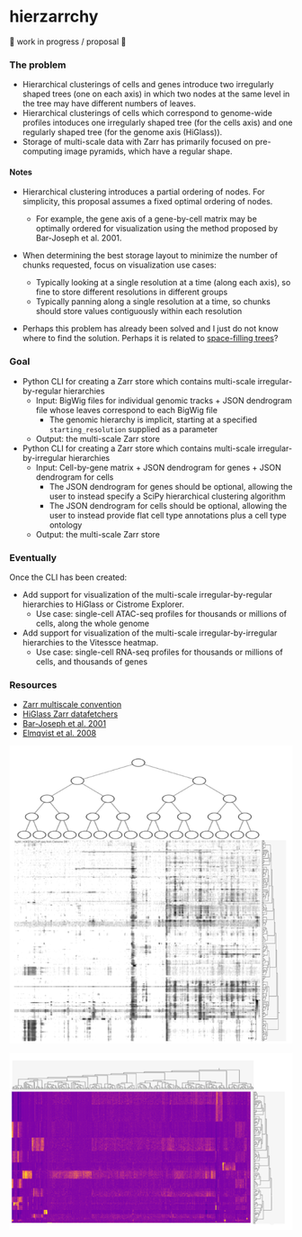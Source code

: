 # hierzarrchy

🚧 work in progress / proposal 🚧

### The problem
- Hierarchical clusterings of cells and genes introduce two irregularly shaped trees (one on each axis) in which two nodes at the same level in the tree may have different numbers of leaves.
- Hierarchical clusterings of cells which correspond to genome-wide profiles intoduces one irregularly shaped tree (for the cells axis) and one regularly shaped tree (for the genome axis (HiGlass)).
- Storage of multi-scale data with Zarr has primarily focused on pre-computing image pyramids, which have a regular shape.


#### Notes
- Hierarchical clustering introduces a partial ordering of nodes. For simplicity, this proposal assumes a fixed optimal ordering of nodes.
  - For example, the gene axis of a gene-by-cell matrix may be optimally ordered for visualization using the method proposed by Bar-Joseph et al. 2001.
- When determining the best storage layout to minimize the number of chunks requested, focus on visualization use cases:
  - Typically looking at a single resolution at a time (along each axis), so fine to store different resolutions in different groups
  - Typically panning along a single resolution at a time, so chunks should store values contiguously within each resolution

- Perhaps this problem has already been solved and I just do not know where to find the solution. Perhaps it is related to [space-filling trees](https://en.wikipedia.org/wiki/List_of_data_structures#Space-partitioning_trees)? 

### Goal

- Python CLI for creating a Zarr store which contains multi-scale irregular-by-regular hierarchies
  - Input: BigWig files for individual genomic tracks + JSON dendrogram file whose leaves correspond to each BigWig file
    - The genomic hierarchy is implicit, starting at a specified `starting_resolution` supplied as a parameter
  - Output: the multi-scale Zarr store
- Python CLI for creating a Zarr store which contains multi-scale irregular-by-irregular hierarchies
  - Input: Cell-by-gene matrix + JSON dendrogram for genes + JSON dendrogram for cells
    - The JSON dendrogram for genes should be optional, allowing the user to instead specify a SciPy hierarchical clustering algorithm
    - The JSON dendrogram for cells should be optional, allowing the user to instead provide flat cell type annotations plus a cell type ontology
  - Output: the multi-scale Zarr store

### Eventually
Once the CLI has been created:
- Add support for visualization of the multi-scale irregular-by-regular hierarchies to HiGlass or Cistrome Explorer.
  - Use case: single-cell ATAC-seq profiles for thousands or millions of cells, along the whole genome
- Add support for visualization of the multi-scale irregular-by-irregular hierarchies to the Vitessce heatmap.
  - Use case: single-cell RNA-seq profiles for thousands or millions of cells, and thousands of genes


### Resources
- [Zarr multiscale convention](https://github.com/zarr-developers/zarr-specs/issues/50)
- [HiGlass Zarr datafetchers](https://github.com/higlass/higlass-zarr-datafetchers)
- [Bar-Joseph et al. 2001](http://citeseerx.ist.psu.edu/viewdoc/download?doi=10.1.1.83.6798&rep=rep1&type=pdf)
- [Elmqvist et al. 2008](https://ieeexplore.ieee.org/abstract/document/4475479/)

![irregular by regular](./img/irregular-regular.png)

![irregular by irregular](./img/irregular-irregular.png)
